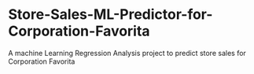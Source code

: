 # Store-Sales-ML-Predictor-for-Corporation-Favorita
A machine Learning Regression Analysis project to predict store sales for Corporation Favorita 
